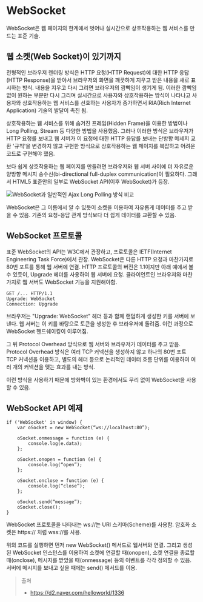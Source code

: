 # WebSocket

WebSocket은 웹 페이지의 한계에서 벗어나 실시간으로 상호작용하는 웹 서비스를 만드는 표준 기술.

## 웹 소켓(Web Socket)이 있기까지

전형적인 브라우저 렌더링 방식은 HTTP 요청(HTTP Request)에 대한 HTTP 응답(HTTP Response)을 받아서 브라우저의 화면을 깨끗하게 지우고 받은 내용을 새로 표시하는 방식. 내용을 지우고 다시 그리면 브라우저의 깜빡임이 생기게 됨. 이러한 깜빡임 없이 원하는 부분만 다시 그리며 실시간으로 사용자와 상호작용하는 방식이 나타나고 사용자와 상호작용하는 웹 서비스를 선호하는 사용자가 증가하면서 RIA(Rich Internet Application) 기술의 발달이 촉진 됨.

상호작용하는 웹 서비스를 위해 숨겨진 프레임(Hidden Frame)을 이용한 방법이나 Long Polling, Stream 등 다양한 방법을 사용했음. 그러나 이러한 방식은 브라우저가 HTTP 요청를 보내고 웹 서버가 이 요청에 대한 HTTP 응답를 보내는 단방향 메세지 교환 '규칙'을 변경하지 않고 구현한 방식으로 상호작용하는 웹 페이지를 복잡하고 어려운 코드로 구현해야 했음.

보다 쉽게 상호작용하는 웹 페이지를 만들려면 브라우저와 웹 서버 사이에 더 자유로운 양방향 메시지 송수신(bi-directional full-duplex communication)이 필요하다. 그래서 HTML5 표준안의 일부로 WebSocket API(이후 WebSocket)가 등장.

![WebSocket과 일반적인 Ajax Long Polling 방식 비교](https://d2.naver.com/content/images/2015/06/helloworld-1336-1-1.png)

WebSocket은 그 이름에서 알 수 있듯이 소켓을 이용하여 자유롭게 데이터를 주고 받을 수 있음. 기존의 요청-응답 관계 방식보다 더 쉽게 데이터를 교환할 수 있음.

## WebSocket 프로토콜

표준 WebSocket의 API는 W3C에서 관장하고, 프로토콜은 IETF(Internet Engineering Task Force)에서 관장. WebSocket은 다른 HTTP 요청과 마찬가지로 80번 포트를 통해 웹 서버에 연결. HTTP 프로토콜의 버전은 1.1이지만 아래 예에서 볼 수 있듯이, Upgrade 헤더를 사용하여 웹 서버에 요청. 클라이언트인 브라우저와 마찬가지로 웹 서버도 WebSocket 기능을 지원해야함.

```
GET /... HTTP/1.1
Upgrade: WebSocket
Connection: Upgrade
```

브라우저는 "Upgrade: WebSocket" 헤더 등과 함께 랜덤하게 생성한 키를 서버에 보낸다. 웹 서버는 이 키를 바탕으로 토큰을 생성한 후 브라우저에 돌려줌. 이런 과정으로 WebSocket 핸드쉐이킹이 이루어짐.

그 뒤 Protocol Overhead 방식으로 웹 서버와 브라우저가 데이터를 주고 받음. Protocol Overhead 방식은 여러 TCP 커넥션을 생성하지 않고 하나의 80번 포트 TCP 커넥션을 이용하고, 별도의 헤더 등으로 논리적인 데이터 흐름 단위를 이용하여 여러 개의 커넥션을 맺는 효과를 내는 방식.

이런 방식을 사용하기 때문에 방화벽이 있는 환경에서도 무리 없이 WebSocket을 사용할 수 있음.

## WebSocket API 예제

```
if ('WebSocket' in window) {
    var oSocket = new WebSocket(“ws://localhost:80”);

    oSocket.onmessage = function (e) {
        console.log(e.data);
    };

    oSocket.onopen = function (e) {
        console.log(“open”);
    };

    oSocket.onclose = function (e) {
        console.log(“close”);
    };

    oSocket.send(“message”);
    oSocket.close();
}
```

WebSocket 프로토콜을 나타내는 ws://는 URI 스키마(Scheme)를 사용함. 암호화 소켓은 https:// 처럼 wss://를 사용.

위의 코드를 실행하면 먼저 new WebSocket() 메서드로 웹서버와 연결. 그리고 생성된 WebSocket 인스턴스를 이용하여 소켓에 연결할 때(onopen), 소켓 연결을 종료할 때(onclose), 메시지를 받았을 때(onmessage) 등의 이벤트를 각각 정의할 수 있음. 서버에 메시지를 보내고 싶을 때에는 send() 메서드를 이용.

> 출처
>
> - https://d2.naver.com/helloworld/1336
